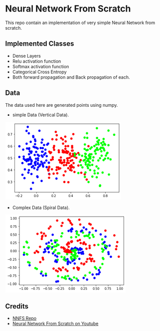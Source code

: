 # Neural Network From Scratch

This repo contain an implementation of very simple Neural Network from scratch.

## Implemented Classes
- Dense Layers
- Relu activation function
- Softmax activation function
- Categorical Cross Entropy
- Both forward propagation and Back propagation of each.

## Data
The data used here are generated points using numpy.

- simple Data (Vertical Data).

![Vertical Data](images/vertical.png)

- Complex Data (Spiral Data).

![Spiral Data](images/spiral.png)

## Credits
- [NNFS Repo](https://github.com/Sentdex/nnfs)
- [Neural Network From Scratch on Youtube](https://youtube.com/playlist?list=PLQVvvaa0QuDcjD5BAw2DxE6OF2tius3V3)
